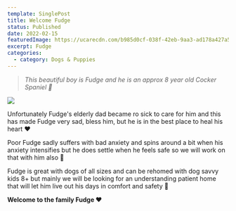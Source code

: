 ```yaml
---
template: SinglePost
title: Welcome Fudge
status: Published
date: 2022-02-15
featuredImage: https://ucarecdn.com/b985d0cf-038f-42eb-9aa3-ad178a427a51/-/crop/716x453/0,234/-/preview/
excerpt: Fudge
categories:
  - category: Dogs & Puppies
---
```

> *This beautiful boy is Fudge and he is an approx 8 year old Cocker Spaniel 🥰*




![](https://ucarecdn.com/efd26266-288b-4272-b0a6-ae37c45da364/)

Unfortunately Fudge's elderly dad became ro sick to care for him and this has made Fudge very sad, bless him, but he is in the best place to heal his heart ❤️ 


Poor Fudge sadly suffers with bad anxiety and spins around a bit when his anxiety intensifies but he does settle when he feels safe so we will work on that with him also 🥺


Fudge is great with dogs of all sizes and can be rehomed with dog savvy kids 8+ but mainly we will be looking for an understanding patient home that will let him live out his days in comfort and safety 🤗 


**Welcome to the family Fudge ❤️**